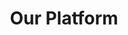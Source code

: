 ---
title: Our Platform
id: our-platform
link: our-platform
order: 2
has_dropdown: true
items: [
    {
        title: About our Platform,
        link: About our Platform,
        order: 1
    },
    {
        title: E-Health Records (EHR),
        link: ehr,
        order: 2
    },
    {
        title: Self-Direction Services (SDS),
        link: sds,
        order: 3
    },
    {
        title: Electronic Visit Verification (EVV),
        link: evv,
        order: 4
    },
    {
        title: Billing & Revenue Cycle Management,
        link: Billing & Revenue Cycle Management,
        order: 5
    },
    {
        title: Personal Care Services (CDPAP),
        link: cdpap,
        order: 6
    },
    {
        title: Crisis Response & Support,
        link: Crisis Response & Support,
        order: 7
    },
    {
        title: Visibility & Reporting,
        link: Visibility & Reporting,
        order: 8
    },
]
---